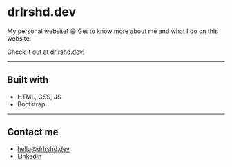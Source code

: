# drlrshd.dev

My personal website! :smile: Get to know more about me and what I do on this website.

Check it out at [drlrshd.dev](https://www.drlrshd.dev)!

---

## Built with

- HTML, CSS, JS
- Bootstrap

---
## Contact me

- <hello@drlrshd.dev>
- [LinkedIn](https://www.linkedin.com/in/m-daryl-rashad)
